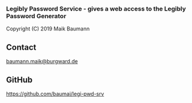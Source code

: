 ### Legibly Password Service - gives a web access to the Legibly Password Generator
Copyright (C) 2019 Maik Baumann

## Contact
baumann.maik@burgward.de

## GitHub
https://github.com/baumai/legi-pwd-srv